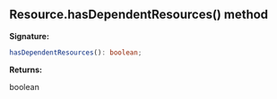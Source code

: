 
## Resource.hasDependentResources() method

**Signature:**

```typescript
hasDependentResources(): boolean;
```
**Returns:**

boolean

